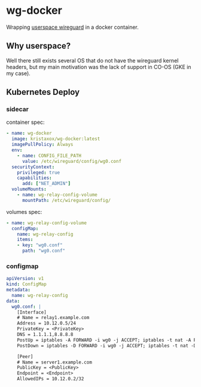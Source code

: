# wg-docker

Wrapping [userspace wireguard](https://git.zx2c4.com/wireguard-go/) in a docker container.

## Why userspace?

Well there still exists several OS that do not have the wireguard kernel headers, but my main motivation was the lack of support in CO-OS (GKE in my case).

## Kubernetes Deploy

### sidecar

container spec:

```yaml
- name: wg-docker
  image: kristaxox/wg-docker:latest
  imagePullPolicy: Always
  env:
    - name: CONFIG_FILE_PATH
      value: /etc/wireguard/config/wg0.conf
  securityContext:
    privileged: true
    capabilities:
      add: ["NET_ADMIN"]
  volumeMounts:
    - name: wg-relay-config-volume
      mountPath: /etc/wireguard/config/
```

volumes spec:

```yaml
- name: wg-relay-config-volume
  configMap:
    name: wg-relay-config
    items:
    - key: "wg0.conf"
      path: "wg0.conf"
```

### configmap

```yaml
apiVersion: v1
kind: ConfigMap
metadata:
  name: wg-relay-config
data:
  wg0.conf: |
    [Interface]
    # Name = relay1.example.com
    Address = 10.12.0.5/24
    PrivateKey = <PrivateKey>
    DNS = 1.1.1.1,8.8.8.8
    PostUp = iptables -A FORWARD -i wg0 -j ACCEPT; iptables -t nat -A POSTROUTING -o eth0 -j MASQUERADE
    PostDown = iptables -D FORWARD -i wg0 -j ACCEPT; iptables -t nat -D POSTROUTING -o eth0 -j MASQUERADE

    [Peer]
    # Name = server1.example.com
    PublicKey = <PublicKey>
    Endpoint = <Endpoint>
    AllowedIPs = 10.12.0.2/32
```
